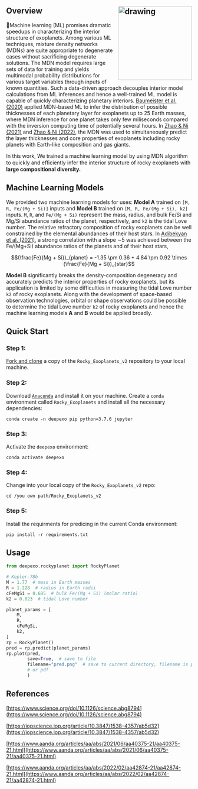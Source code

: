 ## Overview                                <img src="img/deepexo.ico" alt="drawing" align="right" width="200"/>
🤖Machine learning (ML) promises dramatic speedups in characterizing the interior structure of exoplanets. Among various ML techniques, mixture density networks (MDNs) are quite appropriate to degenerate cases without sacrificing degenerate solutions. The MDN model requires large sets of data for training and yields multimodal probability distributions for various target variables through inputs of known quantities. Such a data-driven approach decouples interior model
calculations from ML inferences and hence a well-trained ML model is capable of quickly characterizing planetary interiors. [Baumeister et al. (2020)](https://iopscience.iop.org/article/10.3847/1538-4357/ab5d32) applied MDN-based ML to infer the distribution of possible thicknesses of each planetary layer for exoplanets up to 25 Earth masses, where MDN inference for one planet takes only few miliseconds compared with the inversion computing time of potentially several hours. In [Zhao & Ni (2021)](https://www.aanda.org/articles/aa/abs/2021/06/aa40375-21/aa40375-21.html) and [Zhao & Ni (2022)](https://www.aanda.org/articles/aa/abs/2022/02/aa42874-21/aa42874-21.html), the MDN was used to simultaneously predict the layer thicknesses and core properties of exoplanets including rocky planets with Earth-like composition and gas giants.

In this work, We trained a machine learning model by using MDN algorithm to quickly and eﬃciently infer the interior structure of rocky exoplanets with **large compositional diversity.**

## Machine Learning Models
We provided two machine learning models for uses: **Model A** trained on `[M, R, Fe/(Mg + Si)]` inputs and **Model B** trained on `[M, R, Fe/(Mg + Si), k2]` inputs. `M`, `R`, and `Fe/(Mg + Si)` represent the mass, radius, and bulk Fe/Si and Mg/Si abundance ratios of the planet, respectively, and `k2` is the tidal Love number. The relative refractory composition of rocky exoplanets can be well constrained by the elemental abundances of their host stars. In [Adibekyan et al. (2021)](https://www.science.org/doi/10.1126/science.abg8794), a strong correlation with a slope ∼5 was achieved between the Fe/(Mg+Si) abundance ratios of the planets and of their host stars, 

 <p align="center">
    $$(\frac{Fe}{Mg + Si})_{planet} = -1.35 \pm 0.36 + 4.84 \pm 0.92 \times (\frac{Fe}{Mg + Si})_{star}$$
</p>



**Model B** significantly breaks the density-composition degeneracy and accurately predicts the interior properties of rocky exoplanets, but its application is limited by some difficulties in measuring the tidal Love number `k2` of rocky exoplanets. Along with the development of space-based observation technologies, orbital or shape observations could be possible to determine the tidal Love number `k2` of rocky exoplanets and hence the machine learning models **A** and **B** would be applied broadly.

## Quick Start
### Step 1:
[Fork and clone](https://help.github.com/articles/fork-a-repo) a copy of the `Rocky_Exoplanets_v2` repository to your local machine.

### Step 2:
Download [`Anaconda`](https://www.anaconda.com/products/individual#Downloads) and install it on your machine.
Create a `conda` environment called `Rocky_Exoplanets` and install all the necessary dependencies:

    conda create -n deepexo pip python=3.7.6 jupyter
    
### Step 3:
Activate the `deepexo` environment:

    conda activate deepexo

### Step 4:
Change into your local copy of the `Rocky_Exoplanets_v2` repo:

    cd /you own path/Rocky_Exoplanets_v2

### Step 5:
Install the requirments for predicing in the current Conda environment:

    pip install -r requirements.txt

## Usage

```python
from deepexo.rockyplanet import RockyPlanet

# Kepler-78b
M = 1.77  # mass in Earth masses
R = 1.228  # radius in Earth radii
cFeMgSi = 0.685  # bulk Fe/(Mg + Si) (molar ratio)
k2 = 0.823  # tidal Love number

planet_params = [
    M,
    R,
    cFeMgSi,
    k2,
]
rp = RockyPlanet()
pred = rp.predict(planet_params)
rp.plot(pred,
        save=True,  # save to file
        filename="pred.png"  # save to current directory, filename is pred.png, you can change the extension to eps
        # or pdf
        )

```
## References
[https://www.science.org/doi/10.1126/science.abg8794](https://www.science.org/doi/10.1126/science.abg8794)

[https://iopscience.iop.org/article/10.3847/1538-4357/ab5d32](https://iopscience.iop.org/article/10.3847/1538-4357/ab5d32)

[https://www.aanda.org/articles/aa/abs/2021/06/aa40375-21/aa40375-21.html](https://www.aanda.org/articles/aa/abs/2021/06/aa40375-21/aa40375-21.html)

[https://www.aanda.org/articles/aa/abs/2022/02/aa42874-21/aa42874-21.html](https://www.aanda.org/articles/aa/abs/2022/02/aa42874-21/aa42874-21.html)
